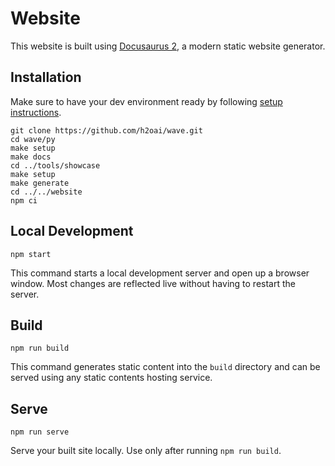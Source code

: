 # Website

This website is built using [Docusaurus 2](https://v2.docusaurus.io/), a modern static website generator.

## Installation

Make sure to have your dev environment ready by following [setup instructions](https://wave.h2o.ai/docs/contributing#development-setup).

```console
git clone https://github.com/h2oai/wave.git
cd wave/py
make setup
make docs
cd ../tools/showcase
make setup
make generate
cd ../../website
npm ci
```

## Local Development

```console
npm start
```

This command starts a local development server and open up a browser window. Most changes are reflected live without having to restart the server.

## Build

```console
npm run build
```

This command generates static content into the `build` directory and can be served using any static contents hosting service.

## Serve


```console
npm run serve
```

Serve your built site locally. Use only after running `npm run build`.

